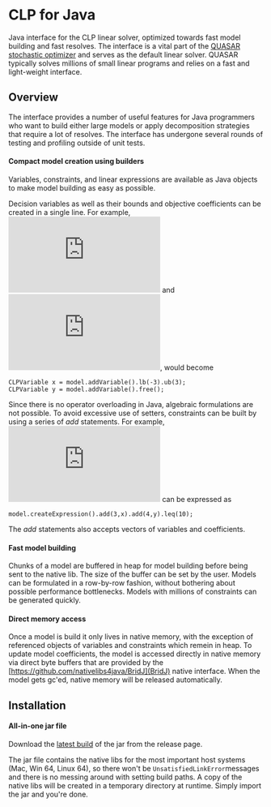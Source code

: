 # CLP for Java

Java interface for the CLP linear solver, optimized towards fast model building and fast resolves. The interface is a vital part of the [QUASAR stochastic optimizer](https://github.com/quantego/quasar) and serves as the default linear solver. QUASAR typically solves millions of small linear programs and relies on a fast and light-weight interface.

## Overview

The interface provides a number of useful features for Java programmers who want to build either large models or apply decomposition strategies that require a lot of resolves. The interface has undergone several rounds of testing and profiling outside of unit tests.

#### Compact model creation using builders

Variables, constraints, and linear expressions are available as Java objects to make model building as easy as possible.

Decision variables as well as their bounds and objective coefficients can be created in a single line. For example, ![x \in [-3,3]](https://latex.codecogs.com/gif.latex?x%20%5Cin%20%5B-3%2C3%5D) and ![y \in \mathbb{R}](https://latex.codecogs.com/gif.latex?y%20%5Cin%20%5Cmathbb%7BR%7D), would become
```
CLPVariable x = model.addVariable().lb(-3).ub(3);
CLPVariable y = model.addVariable().free();
```
Since there is no operator overloading in Java, algebraic formulations are not possible. To avoid excessive use of setters, constraints can be built by using a series of *add* statements. For example, ![3x + 4y \leq 10](https://latex.codecogs.com/gif.latex?3x&plus;4y%20%5Cleq%2010) can be expressed as
```
model.createExpression().add(3,x).add(4,y).leq(10);
```
The *add* statements also accepts vectors of variables and coefficients.

#### Fast model building

Chunks of a model are buffered in heap for model building before being sent to the native lib. The size of the buffer can be set by the user. Models can be formulated in a row-by-row fashion, without bothering about possible performance bottlenecks. Models with millions of constraints can be generated quickly.

#### Direct memory access

Once a model is build it only lives in native memory, with the exception of referenced objects of variables and constraints which remein in heap. To update model coefficients, the model is accessed directly in native memory via direct byte buffers that are provided by the [https://github.com/nativelibs4java/BridJ](BridJ) native interface. When the model gets gc'ed, native memory will be released automatically.

## Installation

#### All-in-one jar file
Download the [latest build](https://github.com/loehndorf/clp-java/releases/latest) of the jar from the release page.

The jar file contains the native libs for the most important host systems (Mac, Win 64, Linux 64), so there won't be `UnsatisfiedLinkError`messages and there is no messing around with setting build paths. A copy of the native libs will be created in a temporary directory at runtime. Simply import the jar and you're done.


